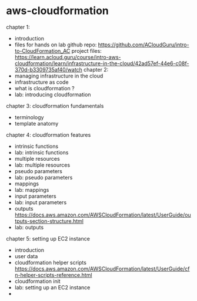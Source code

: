 # aws-cloudformation


chapter 1: 
- introduction
- files for hands on lab
    github repo: https://github.com/ACloudGuru/intro-to-CloudFormation_AC
    project files: https://learn.acloud.guru/course/intro-aws-cloudformation/learn/infrastructure-in-the-cloud/42ad57ef-44e6-c08f-370d-b3309735af40/watch
chapter 2: 
- managing infrastructure in the cloud
- infrastructure as code
- what is cloudformation ?
- lab: introducing cloudformation

chapter 3: cloudformation fundamentals
- terminology
- template anatomy

chapter 4: cloudformation features
- intrinsic functions
- lab: intrinsic functions
- multiple resources
- lab: multiple resources
- pseudo parameters
- lab: pseudo parameters
- mappings 
- lab: mappings
- input parameters
- lab: input parameters
- outputs
    https://docs.aws.amazon.com/AWSCloudFormation/latest/UserGuide/outputs-section-structure.html
- lab: outputs

chapter 5: setting up EC2 instance
- introduction
- user data
- cloudformation helper scripts
    https://docs.aws.amazon.com/AWSCloudFormation/latest/UserGuide/cfn-helper-scripts-reference.html
- cloudformation init
- lab: setting up an EC2 instance
- 
